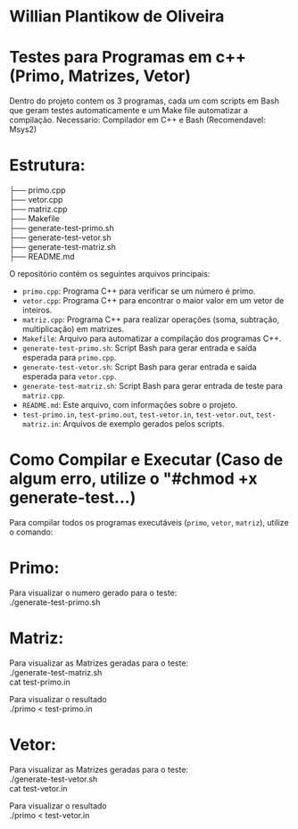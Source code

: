 # Willian Plantikow de Oliveira

# Testes para Programas em c++ (Primo, Matrizes, Vetor)

  Dentro do projeto contem os 3 programas, cada um com scripts em Bash que geram testes automaticamente e um Make file automatizar a compilação.
Necessario: Compilador em C++ e Bash (Recomendavel: Msys2)

# Estrutura:  
├── primo.cpp  
├── vetor.cpp  
├── matriz.cpp  
├── Makefile  
├── generate-test-primo.sh  
├── generate-test-vetor.sh  
├── generate-test-matriz.sh  
├── README.md  

O repositório contém os seguintes arquivos principais:
* `primo.cpp`: Programa C++ para verificar se um número é primo.
* `vetor.cpp`: Programa C++ para encontrar o maior valor em um vetor de inteiros.
* `matriz.cpp`: Programa C++ para realizar operações (soma, subtração, multiplicação) em matrizes.
* `Makefile`: Arquivo para automatizar a compilação dos programas C++.
* `generate-test-primo.sh`: Script Bash para gerar entrada e saída esperada para `primo.cpp`.
* `generate-test-vetor.sh`: Script Bash para gerar entrada e saída esperada para `vetor.cpp`.
* `generate-test-matriz.sh`: Script Bash para gerar entrada de teste para `matriz.cpp`.
* `README.md`: Este arquivo, com informações sobre o projeto.
* `test-primo.in`, `test-primo.out`, `test-vetor.in`, `test-vetor.out`, `test-matriz.in`: Arquivos de exemplo gerados pelos scripts.

# Como Compilar e Executar (Caso de algum erro, utilize o "#chmod +x generate-test...)
Para compilar todos os programas executáveis (`primo`, `vetor`, `matriz`), utilize o comando:

# Primo: 
Para visualizar o numero gerado para o teste:  
./generate-test-primo.sh  

# Matriz: 
Para visualizar as Matrizes geradas para o teste:  
./generate-test-matriz.sh  
cat test-primo.in  

Para visualizar o resultado  
./primo < test-primo.in  

# Vetor: 
Para visualizar as Matrizes geradas para o teste:  
./generate-test-vetor.sh  
cat test-vetor.in  

Para visualizar o resultado  
./primo < test-vetor.in  








    
